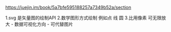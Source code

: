 https://juejin.im/book/5a7bfe595188257a7349b52a/section 

1.svg 是矢量图的绘制API
2.数学图形方式绘制  例如点 线 圆
3.比用像素 可无限放大
	- 数据可视化方向
    - 可代替图片
